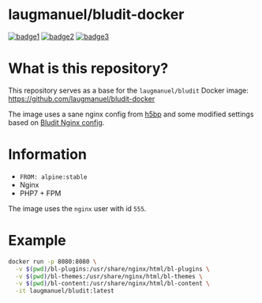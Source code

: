 # laugmanuel/bludit-docker

[![badge1](https://img.shields.io/docker/cloud/build/laugmanuel/bludit?style=flat-square&logo=appveyor)](https://hub.docker.com/r/laugmanuel/bludit)
[![badge2](https://img.shields.io/docker/cloud/automated/laugmanuel/bludit?style=flat-square&logo=appveyor)](https://hub.docker.com/r/laugmanuel/bludit)
[![badge3](https://img.shields.io/docker/pulls/laugmanuel/bludit?style=flat-square&logo=appveyor)](https://hub.docker.com/r/laugmanuel/bludit)

# What is this repository?

This repository serves as a base for the `laugmanuel/bludit` Docker image: https://github.com/laugmanuel/bludit-docker

The image uses a sane nginx config from [h5bp](https://github.com/h5bp/server-configs-nginx) and some modified settings based on [Bludit Nginx config](https://docs.bludit.com/en/webservers/nginx).

# Information

- `FROM: alpine:stable`
- Nginx
- PHP7 + FPM

The image uses the `nginx` user with id `555`.

# Example

```sh
docker run -p 8080:8080 \
  -v $(pwd)/bl-plugins:/usr/share/nginx/html/bl-plugins \
  -v $(pwd)/bl-themes:/usr/share/nginx/html/bl-themes \
  -v $(pwd)/bl-content:/usr/share/nginx/html/bl-content \
  -it laugmanuel/bludit:latest
```
